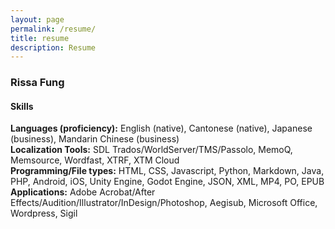 ```yaml
---
layout: page
permalink: /resume/
title: resume
description: Resume
---
```


### Rissa Fung

#### Skills

**Languages (proficiency):** English (native), Cantonese (native), Japanese (business), Mandarin Chinese (business)  
**Localization Tools:** SDL Trados/WorldServer/TMS/Passolo, MemoQ, Memsource, Wordfast, XTRF, XTM Cloud  
**Programming/File types:** HTML, CSS, Javascript, Python, Markdown, Java, PHP, Android, iOS, Unity Engine, Godot Engine, JSON, XML, MP4, PO, EPUB  
**Applications:** Adobe Acrobat/After Effects/Audition/Illustrator/InDesign/Photoshop, Aegisub, Microsoft Office, Wordpress, Sigil
